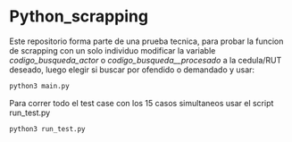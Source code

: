 # Python_scrapping
Este repositorio forma parte de una prueba tecnica, para probar la funcion de scrapping con un 
solo individuo modificar la variable *codigo_busqueda_actor* o *codigo_busqueda__procesado* a la cedula/RUT deseado, luego elegir si buscar por ofendido o demandado y usar:
```bash 
python3 main.py
```
Para correr todo el test case con los 15 casos simultaneos usar el script run_test.py
``` bash
python3 run_test.py
```


